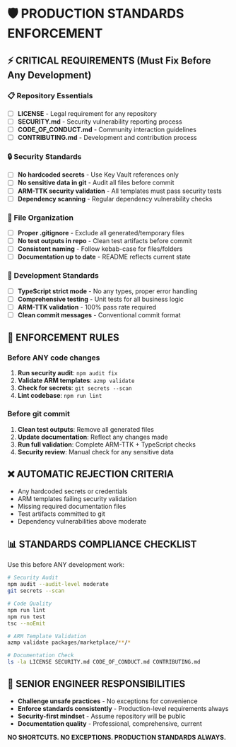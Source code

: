 # 🛡️ PRODUCTION STANDARDS ENFORCEMENT

## ⚡ CRITICAL REQUIREMENTS (Must Fix Before Any Development)

### 📋 Repository Essentials

- [ ] **LICENSE** - Legal requirement for any repository
- [ ] **SECURITY.md** - Security vulnerability reporting process  
- [ ] **CODE_OF_CONDUCT.md** - Community interaction guidelines
- [ ] **CONTRIBUTING.md** - Development and contribution process

### 🔒 Security Standards

- [ ] **No hardcoded secrets** - Use Key Vault references only
- [ ] **No sensitive data in git** - Audit all files before commit
- [ ] **ARM-TTK security validation** - All templates must pass security tests
- [ ] **Dependency scanning** - Regular dependency vulnerability checks

### 📁 File Organization

- [ ] **Proper .gitignore** - Exclude all generated/temporary files
- [ ] **No test outputs in repo** - Clean test artifacts before commit
- [ ] **Consistent naming** - Follow kebab-case for files/folders
- [ ] **Documentation up to date** - README reflects current state

### 🔧 Development Standards

- [ ] **TypeScript strict mode** - No any types, proper error handling
- [ ] **Comprehensive testing** - Unit tests for all business logic
- [ ] **ARM-TTK validation** - 100% pass rate required
- [ ] **Clean commit messages** - Conventional commit format

## 🚨 ENFORCEMENT RULES

### Before ANY code changes

1. **Run security audit**: `npm audit fix`
2. **Validate ARM templates**: `azmp validate`  
3. **Check for secrets**: `git secrets --scan`
4. **Lint codebase**: `npm run lint`

### Before git commit

1. **Clean test outputs**: Remove all generated files
2. **Update documentation**: Reflect any changes made
3. **Run full validation**: Complete ARM-TTK + TypeScript checks
4. **Security review**: Manual check for any sensitive data

## ❌ AUTOMATIC REJECTION CRITERIA

- Any hardcoded secrets or credentials
- ARM templates failing security validation
- Missing required documentation files
- Test artifacts committed to git
- Dependency vulnerabilities above moderate

## 📊 STANDARDS COMPLIANCE CHECKLIST

Use this before ANY development work:

```bash
# Security Audit
npm audit --audit-level moderate
git secrets --scan

# Code Quality  
npm run lint
npm run test
tsc --noEmit

# ARM Template Validation
azmp validate packages/marketplace/**/*

# Documentation Check
ls -la LICENSE SECURITY.md CODE_OF_CONDUCT.md CONTRIBUTING.md
```

## 🎯 SENIOR ENGINEER RESPONSIBILITIES

- **Challenge unsafe practices** - No exceptions for convenience
- **Enforce standards consistently** - Production-level requirements always
- **Security-first mindset** - Assume repository will be public
- **Documentation quality** - Professional, comprehensive, current

**NO SHORTCUTS. NO EXCEPTIONS. PRODUCTION STANDARDS ALWAYS.**
